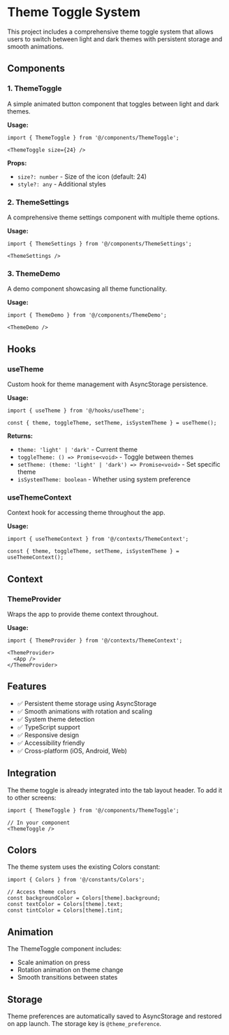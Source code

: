 # Theme Toggle System

This project includes a comprehensive theme toggle system that allows users to switch between light and dark themes with persistent storage and smooth animations.

## Components

### 1. ThemeToggle
A simple animated button component that toggles between light and dark themes.

**Usage:**
```tsx
import { ThemeToggle } from '@/components/ThemeToggle';

<ThemeToggle size={24} />
```

**Props:**
- `size?: number` - Size of the icon (default: 24)
- `style?: any` - Additional styles

### 2. ThemeSettings
A comprehensive theme settings component with multiple theme options.

**Usage:**
```tsx
import { ThemeSettings } from '@/components/ThemeSettings';

<ThemeSettings />
```

### 3. ThemeDemo
A demo component showcasing all theme functionality.

**Usage:**
```tsx
import { ThemeDemo } from '@/components/ThemeDemo';

<ThemeDemo />
```

## Hooks

### useTheme
Custom hook for theme management with AsyncStorage persistence.

**Usage:**
```tsx
import { useTheme } from '@/hooks/useTheme';

const { theme, toggleTheme, setTheme, isSystemTheme } = useTheme();
```

**Returns:**
- `theme: 'light' | 'dark'` - Current theme
- `toggleTheme: () => Promise<void>` - Toggle between themes
- `setTheme: (theme: 'light' | 'dark') => Promise<void>` - Set specific theme
- `isSystemTheme: boolean` - Whether using system preference

### useThemeContext
Context hook for accessing theme throughout the app.

**Usage:**
```tsx
import { useThemeContext } from '@/contexts/ThemeContext';

const { theme, toggleTheme, setTheme, isSystemTheme } = useThemeContext();
```

## Context

### ThemeProvider
Wraps the app to provide theme context throughout.

**Usage:**
```tsx
import { ThemeProvider } from '@/contexts/ThemeContext';

<ThemeProvider>
  <App />
</ThemeProvider>
```

## Features

- ✅ Persistent theme storage using AsyncStorage
- ✅ Smooth animations with rotation and scaling
- ✅ System theme detection
- ✅ TypeScript support
- ✅ Responsive design
- ✅ Accessibility friendly
- ✅ Cross-platform (iOS, Android, Web)

## Integration

The theme toggle is already integrated into the tab layout header. To add it to other screens:

```tsx
import { ThemeToggle } from '@/components/ThemeToggle';

// In your component
<ThemeToggle />
```

## Colors

The theme system uses the existing Colors constant:

```tsx
import { Colors } from '@/constants/Colors';

// Access theme colors
const backgroundColor = Colors[theme].background;
const textColor = Colors[theme].text;
const tintColor = Colors[theme].tint;
```

## Animation

The ThemeToggle component includes:
- Scale animation on press
- Rotation animation on theme change
- Smooth transitions between states

## Storage

Theme preferences are automatically saved to AsyncStorage and restored on app launch. The storage key is `@theme_preference`. 